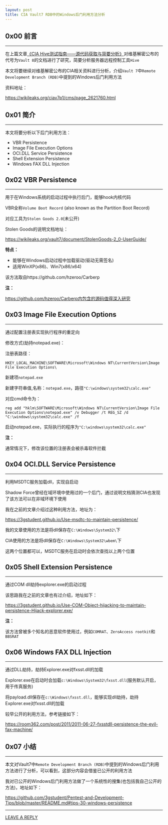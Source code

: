 ```yaml
---
layout: post
title: CIA Vault7 RDB中的Windows后门利用方法分析
---
```


## 0x00 前言
---

在上篇文章[《CIA Hive测试指南——源代码获取与简要分析》](https://3gstudent.github.io/CIA-Hive%E6%B5%8B%E8%AF%95%E6%8C%87%E5%8D%97-%E6%BA%90%E4%BB%A3%E7%A0%81%E8%8E%B7%E5%8F%96%E4%B8%8E%E7%AE%80%E8%A6%81%E5%88%86%E6%9E%90)对维基解密公布的代号为`Vault 8`的文档进行了研究，简要分析服务器远程控制工具`Hive`

本文将要继续对维基解密公布的CIA相关资料进行分析，介绍`Vault 7`中`Remote Development Branch (RDB)`中提到的Windows后门利用方法

资料地址：

https://wikileaks.org/ciav7p1/cms/page_2621760.html

## 0x01 简介
---

本文将要分析以下后门利用方法：

- VBR Persistence
- Image File Execution Options
- OCI.DLL Service Persistence
- Shell Extension Persistence
- Windows FAX DLL Injection

## 0x02 VBR Persistence
---

用于在Windows系统的启动过程中执行后门，能够hook内核代码

VBR全称`Volume Boot Record` (also known as the Partition Boot Record) 

对应工具为`Stolen Goods 2.0`(未公开)

Stolen Goods的说明文档地址：

https://wikileaks.org/vault7/document/StolenGoods-2_0-UserGuide/

**特点：**

- 能够在Windows启动过程中加载驱动(驱动无需签名)
- 适用WinXP(x86)、Win7(x86/x64)

该方法取自https://github.com/hzeroo/Carberp

**注：**

https://github.com/hzeroo/Carberp内包含的源码值得深入研究

## 0x03 Image File Execution Options
---

通过配置注册表实现执行程序的重定向

修改方式(劫持notepad.exe)：

注册表路径：

`HKEY_LOCAL_MACHINE\SOFTWARE\Microsoft\Windows NT\CurrentVersion\Image File Execution Options\`

新建项`notepad.exe`

新建字符串值,名称：`notepad.exe`，路径`"C:\windows\system32\calc.exe"`

对应cmd命令为：

```
reg add "hklm\SOFTWARE\Microsoft\Windows NT\CurrentVersion\Image File Execution Options\notepad.exe" /v Debugger /t REG_SZ /d "C:\windows\system32\calc.exe" /f
```

启动notepad.exe，实际执行的程序为`"C:\windows\system32\calc.exe"`

**注：**

通常情况下，修改该位置的注册表会被杀毒软件拦截

## 0x04 OCI.DLL Service Persistence
---

利用MSDTC服务加载dll，实现自启动

Shadow Force曾经在域环境中使用过的一个后门，通过说明文档猜测CIA也发现了该方法可以在非域环境下使用

我在之前的文章介绍过这种利用方法，地址为：

https://3gstudent.github.io/Use-msdtc-to-maintain-persistence/

我的文章使用的方法是将dll保存在`C:\Windows\System32\`下

CIA使用的方法是将dll保存在`C:\Windows\System32\wbem\`下

这两个位置都可以，MSDTC服务在启动时会依次查找以上两个位置


## 0x05 Shell Extension Persistence
---

通过COM dll劫持explorer.exe的启动过程

该思路我在之前的文章也有过介绍，地址如下：

https://3gstudent.github.io/Use-COM-Object-hijacking-to-maintain-persistence-Hijack-explorer.exe/

**注：**

该方法曾被多个知名的恶意软件使用过，例如`COMRAT`、`ZeroAccess rootkit`和`BBSRAT`


## 0x06 Windows FAX DLL Injection
---

通过DLL劫持，劫持Explorer.exe对fxsst.dll的加载

Explorer.exe在启动时会加载`c:\Windows\System32\fxsst.dll`(服务默认开启，用于传真服务)

将payload.dll保存在`c:\Windows\fxsst.dll`，能够实现dll劫持，劫持Explorer.exe对fxsst.dll的加载

较早公开的利用方法，参考链接如下：

https://room362.com/post/2011/2011-06-27-fxsstdll-persistence-the-evil-fax-machine/

## 0x07 小结
---

本文对Vault7中`Remote Development Branch (RDB)`中提到的Windows后门利用方法进行了分析，可以看到，这部分内容会借鉴已公开的利用方法

我对已公开的Windows后门利用方法做了一个系统性的搜集(也包括我自己公开的方法)，地址如下：

https://github.com/3gstudent/Pentest-and-Development-Tips/blob/master/README.md#tips-30-windows-persistence

---


[LEAVE A REPLY](https://github.com/3gstudent/feedback/issues/new)




